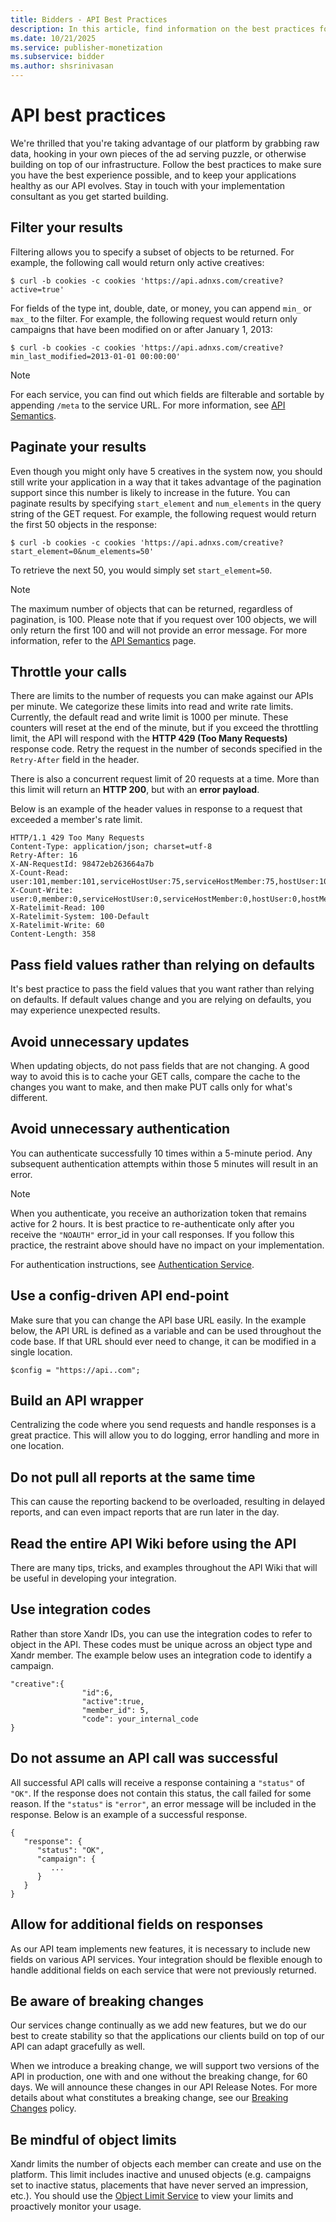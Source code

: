 ```yaml
---
title: Bidders - API Best Practices
description: In this article, find information on the best practices for using the API services to build and integrate your bidder.
ms.date: 10/21/2025
ms.service: publisher-monetization
ms.subservice: bidder
ms.author: shsrinivasan
---
```


# API best practices

We're thrilled that you're taking advantage of our platform by grabbing raw data, hooking in your own pieces of the ad serving puzzle, or otherwise building on top of our infrastructure. Follow the best practices to make sure you have the best experience possible, and to keep your applications healthy as our API evolves. Stay in touch with your implementation consultant as you get started building.

## Filter your results

Filtering allows you to specify a subset of objects to be returned. For example, the following call would return only active creatives:

```
$ curl -b cookies -c cookies 'https://api.adnxs.com/creative?active=true'
```

For fields of the type int, double, date, or money, you can append `min_` or `max_` to the filter. For example, the following request would return only campaigns that have been modified on or after January 1, 2013:

```
$ curl -b cookies -c cookies 'https://api.adnxs.com/creative?min_last_modified=2013-01-01 00:00:00'
```

> [!NOTE]
> For each service, you can find out which fields are filterable and sortable by appending `/meta` to the service URL. For more information, see [API Semantics](api-semantics.md).

## Paginate your results

Even though you might only have 5 creatives in the system now, you should still write your application in a way that it takes advantage of the pagination support since this number is likely to increase in the future. You can paginate results by specifying `start_element` and `num_elements` in the query string of the GET request. For example, the following request would return the first 50 objects in the response:

```
$ curl -b cookies -c cookies 'https://api.adnxs.com/creative?start_element=0&num_elements=50'
```

To retrieve the next 50, you would simply set `start_element=50`.

> [!NOTE]
> The maximum number of objects that can be returned, regardless of pagination, is 100. Please note that if you request over 100 objects, we will only return the first 100 and will not provide an error message. For more information, refer to the [API Semantics](api-semantics.md) page.

## Throttle your calls

There are limits to the number of requests you can make against our APIs per minute. We categorize these limits into read and write rate limits. Currently, the default read and write limit is 1000 per minute. These counters will reset at the end of the minute, but if you exceed the throttling limit, the API will respond with the **HTTP 429 (Too Many Requests)** response code. Retry the request in the number of seconds specified in the `Retry-After` field in the header.

There is also a concurrent request limit of 20 requests at a time. More than this limit will return an **HTTP 200**, but with an **error payload**.

Below is an example of the header values in response to a request that exceeded a member's rate limit.

```
HTTP/1.1 429 Too Many Requests
Content-Type: application/json; charset=utf-8
Retry-After: 16
X-AN-RequestId: 98472eb263664a7b
X-Count-Read: user:101,member:101,serviceHostUser:75,serviceHostMember:75,hostUser:101,hostMember:101,ip:0
X-Count-Write: user:0,member:0,serviceHostUser:0,serviceHostMember:0,hostUser:0,hostMember:0,ip:0
X-Ratelimit-Read: 100
X-Ratelimit-System: 100-Default
X-Ratelimit-Write: 60
Content-Length: 358
```

## Pass field values rather than relying on defaults

It's best practice to pass the field values that you want rather than relying on defaults. If default values change and you are relying on defaults, you may experience unexpected results.

## Avoid unnecessary updates

When updating objects, do not pass fields that are not changing. A good way to avoid this is to cache your GET calls, compare the cache to the changes you want to make, and then make PUT calls only for what's different.

## Avoid unnecessary authentication

You can authenticate successfully 10 times within a 5-minute period. Any subsequent authentication attempts within those 5 minutes will result in an error.

> [!NOTE]
> When you authenticate, you receive an authorization token that remains active for 2 hours. It is best practice to re-authenticate only after you receive the `"NOAUTH"` error_id in your call responses. If you follow this practice, the restraint above should have no impact on your implementation.

For authentication instructions, see [Authentication Service](authentication-service.md).

## Use a config-driven API end-point

Make sure that you can change the API base URL easily. In the example below, the API URL is defined as a variable and can be used throughout the code base. If that URL should ever need to change, it can be modified in a single location.

```
$config = "https://api..com";
```

## Build an API wrapper

Centralizing the code where you send requests and handle responses is a great practice. This will allow you to do logging, error handling and more in one location.

## Do not pull all reports at the same time

This can cause the reporting backend to be overloaded, resulting in delayed reports, and can even impact reports that are run later in the day.

## Read the entire API Wiki before using the API

There are many tips, tricks, and examples throughout the API Wiki that will be useful in developing your integration.

## Use integration codes

Rather than store Xandr IDs, you can use the integration codes to refer to object in the API. These codes must be unique across an object type and Xandr member. The example below uses an integration code to identify a campaign.

```
"creative":{
                "id":6,
                "active":true,
                "member_id": 5,
                "code": your_internal_code
}
```

## Do not assume an API call was successful

All successful API calls will receive a response containing a `"status"` of `"OK"`. If the response does not contain this status, the call failed for some reason. If the `"status"` is `"error"`, an error message will be included in the response. Below is an example of a successful response.

```
{
   "response": {
      "status": "OK",
      "campaign": {
         ...
      }
   }
}
```

## Allow for additional fields on responses

As our API team implements new features, it is necessary to include new fields on various API services. Your integration should be flexible enough to handle additional fields on each service that were not previously returned.

## Be aware of breaking changes

Our services change continually as we add new features, but we do our best to create stability so that the applications our clients build on top of our API can adapt gracefully as well.

When we introduce a breaking change, we will support two versions of the API in production, one with and one without the breaking change, for 60 days. We will announce these changes in our API Release Notes. For more details about what constitutes a breaking change, see our [Breaking Changes](breaking-changes.md) policy.

## Be mindful of object limits

Xandr limits the number of objects each member can create and use on the platform. This limit includes inactive and unused objects (e.g. campaigns set to inactive status, placements that have never served an impression, etc.). You should use the [Object Limit Service](../digital-platform-api/object-limit-service.md) to view your limits and proactively monitor your usage.
